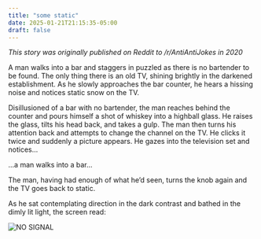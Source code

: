 ```yaml
---
title: "some static"
date: 2025-01-21T21:15:35-05:00
draft: false
---
```


*This story was originally published on Reddit to /r/AntiAntiJokes in 2020*

A man walks into a bar and staggers in puzzled as there is no bartender to be found. The only thing there is an old TV, shining brightly in the darkened establishment. As he slowly approaches the bar counter, he hears a hissing noise and notices static snow on the TV.

Disillusioned of a bar with no bartender, the man reaches behind the counter and pours himself a shot of whiskey into a highball glass. He raises the glass, tilts his head back, and takes a gulp. The man then turns his attention back and attempts to change the channel on the TV. He clicks it twice and suddenly a picture appears. He gazes into the television set and notices...

...a man walks into a bar...

The man, having had enough of what he’d seen, turns the knob again and the TV goes back to static.

As he sat contemplating direction in the dark contrast and bathed in the dimly lit light, the screen read:

![NO SIGNAL](/posts/some-static/no-signal.jpeg)
